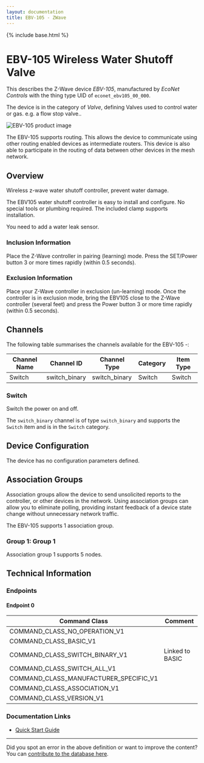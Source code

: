 ```yaml
---
layout: documentation
title: EBV-105 - ZWave
---
```


{% include base.html %}

# EBV-105 Wireless Water Shutoff Valve
This describes the Z-Wave device *EBV-105*, manufactured by *EcoNet Controls* with the thing type UID of ```econet_ebv105_00_000```.

The device is in the category of *Valve*, defining Valves used to control water or gas. e.g. a flow stop valve..

![EBV-105 product image](https://opensmarthouse.org/zwavedatabase/271/image/)


The EBV-105 supports routing. This allows the device to communicate using other routing enabled devices as intermediate routers.  This device is also able to participate in the routing of data between other devices in the mesh network.

## Overview

Wireless z-wave water shutoff controller, prevent water damage. 

The EBV105 water shutoff controller is easy to install and configure. No special tools or plumbing required. The included clamp supports installation.

You need to add a water leak sensor.

### Inclusion Information

Place the Z-Wave controller in pairing (learning) mode. Press the SET/Power button 3 or more times rapidly (within 0.5 seconds).

### Exclusion Information

Place your Z-Wave controller in exclusion (un-learning) mode. Once the controller is in exclusion mode, bring the EBV105 close to the Z-Wave controller (several feet) and press the Power button 3 or more time rapidly (within 0.5 seconds).

## Channels

The following table summarises the channels available for the EBV-105 -:

| Channel Name | Channel ID | Channel Type | Category | Item Type |
|--------------|------------|--------------|----------|-----------|
| Switch | switch_binary | switch_binary | Switch | Switch | 

### Switch
Switch the power on and off.

The ```switch_binary``` channel is of type ```switch_binary``` and supports the ```Switch``` item and is in the ```Switch``` category.



## Device Configuration

The device has no configuration parameters defined.

## Association Groups

Association groups allow the device to send unsolicited reports to the controller, or other devices in the network. Using association groups can allow you to eliminate polling, providing instant feedback of a device state change without unnecessary network traffic.

The EBV-105 supports 1 association group.

### Group 1: Group 1


Association group 1 supports 5 nodes.

## Technical Information

### Endpoints

#### Endpoint 0

| Command Class | Comment |
|---------------|---------|
| COMMAND_CLASS_NO_OPERATION_V1| |
| COMMAND_CLASS_BASIC_V1| |
| COMMAND_CLASS_SWITCH_BINARY_V1| Linked to BASIC|
| COMMAND_CLASS_SWITCH_ALL_V1| |
| COMMAND_CLASS_MANUFACTURER_SPECIFIC_V1| |
| COMMAND_CLASS_ASSOCIATION_V1| |
| COMMAND_CLASS_VERSION_V1| |

### Documentation Links

* [Quick Start Guide](https://opensmarthouse.org/zwavedatabase/271/reference/EBV105-Z-Valve-Quick-Start-Guide-M2.pdf)

---

Did you spot an error in the above definition or want to improve the content?
You can [contribute to the database here](https://opensmarthouse.org/zwavedatabase/271).
